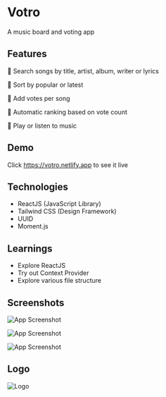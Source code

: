
# Votro

A music board and voting app

## Features

🎵 Search songs by title, artist, album, writer or lyrics

🎵 Sort by popular or latest

🎵 Add votes per song

🎵 Automatic ranking based on vote count

🎵 Play or listen to music

## Demo

Click https://votro.netlify.app to see it live

## Technologies

- ReactJS (JavaScript Library)
- Tailwind CSS (Design Framework)
- UUID
- Moment.js

## Learnings

- Explore ReactJS
- Try out Context Provider
- Explore various file structure

## Screenshots

![App Screenshot](https://github.com/lianabisuna/votro/blob/master/screenshot1.jpg?raw=true)

![App Screenshot](https://github.com/lianabisuna/votro/blob/master/screenshot2.jpg?raw=true)

![App Screenshot](https://github.com/lianabisuna/votro/blob/master/screenshot3.jpg?raw=true)

## Logo

![Logo](https://github.com/lianabisuna/votro/blob/master/screenshot4.jpg?raw=true)
